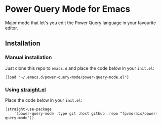 # Power Query Mode for Emacs

Major mode that let's you edit the Power Query language in your favourite editor.

## Installation

### Manual installation
Just clone this repo to `emacs.d` and place the code below in your `init.el`:

``` emacs-lisp
(load "~/.emacs.d/power-query-mode/power-query-mode.el")
```

### Using [straight.el](https://github.com/raxod502/straight.el)
Place the code below in your `init.el`:

``` emacs-lisp
(straight-use-package
    '(power-query-mode :type git :host github :repo "fpvmorais/power-query-mode"))
```

